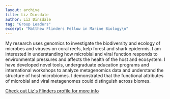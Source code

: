 ```yaml
---
layout: archive
title: Liz Dinsdale
author: Liz Dinsdale
tag: "Group Leaders"
excerpt: "Matthew Flinders Fellow in Marine Biology\n"
---
```


My research uses genomics to investigate the biodiversity and ecology of microbes and viruses on coral reefs, kelp 
forest and shark epidermis. I am interested in understanding how microbial and viral function responds to environmental 
pressures and affects the health of the host and ecosystem. I have developed novel tools, undergraduate education 
programs and international workshops to analyze metagenomics data and understand the structure of host microbiomes. I 
demonstrated that the functional attributes of microbial and viral metagenomes could distinguish across biomes.

[Check out Liz's Flinders profile for more info](https://www.flinders.edu.au/people/elizabeth.dinsdale)
